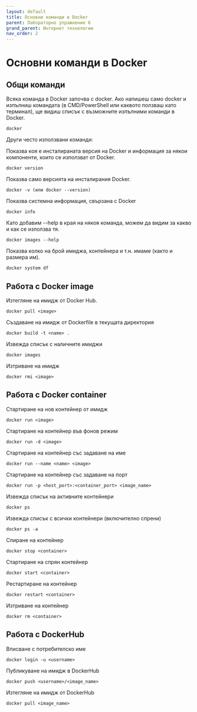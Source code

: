 ```yaml
---
layout: default
title: Основни команди в Docker
parent: Лабораторно упражнение 6
grand_parent: Интернет технологии
nav_order: 2
---
```


# Основни команди в Docker

## Общи команди

Всяка команда в Docker започва с docker. Ако напишеш само docker и изпълниш командата (в CMD/PowerShell или каквото ползваш като терминал), ще видиш списък с възможните изпълними команди в Docker.

```
docker
```

Други често използвани команди: 

Показва коя е инсталираната версия на Docker и информация за някои компоненти, които се използват от Docker.

```
docker version   
```

Показва само версията на инсталирания Docker.

```
docker -v (или docker --version)
```

Показва системна информация, свързана с Docker

```
docker info
```

Като добавим --help в края на някоя команда, можем да видим за какво и как се използва тя.

```
docker images --help
```

Показва колко на брой имиджа, контейнера и т.н. имаме (както и размера им).

```
docker system df
 ```


## Работа с Docker image

Изтегляне на имидж от Docker Hub.

```
docker pull <image>
```

Създаване на имидж от Dockerfile в текущата директория

```
docker build -t <name> .
```

Извежда списък с наличните имиджи

```
docker images
```

Изтриване на имидж

```
docker rmi <image>
```

## Работа с Docker container

Стартиране на нов контейнер от имидж

```
docker run <image>
```

Стартиране на контейнер във фонов режим

```
docker run -d <image>
```

Стартиране на контейнер със задаване на име

```
docker run --name <name> <image>	
```
Стартиране на контейнер със задаване на порт

```
docker run -p <host_port>:<container_port> <image_name>
```

Извежда списък на активните контейнери

```
docker ps	
```

Извежда списък с всички контейнери (включително спрени)

```
docker ps -a	
```

Спиране на контейнер

```
docker stop <container>
```

Стартиране на спрян контейнер

```
docker start <container>
```

Рестартиране на контейнер

```
docker restart <container>
```

Изтриване на контейнер

```
docker rm <container>
```

## Работа с DockerHub

Вписване с потребителско име

```
docker login -u <username>
```
Публикуване на имидж в DockerHub

```
docker push <username>/<image_name>
```
Изтегляне на имидж от DockerHub
	
```
docker pull <image_name>
```

	
	
